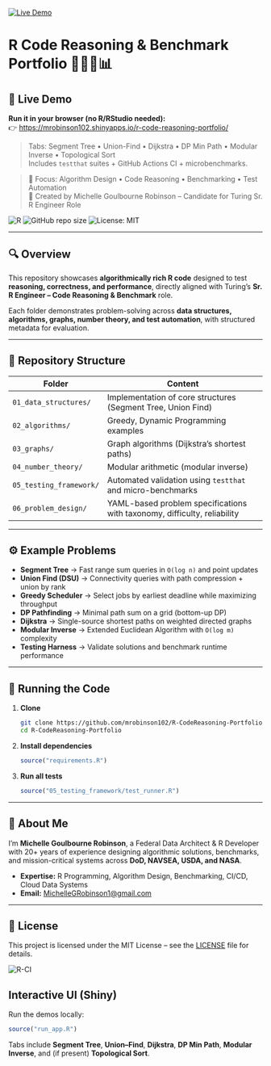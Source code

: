 [![Live Demo](https://img.shields.io/badge/Shiny-Live%20Demo-1f6feb?logo=r&logoColor=white)](https://mrobinson102.shinyapps.io/r-code-reasoning-portfolio/)

# R Code Reasoning & Benchmark Portfolio 👩🏽‍💻📊

## 🚀 Live Demo
**Run it in your browser (no R/RStudio needed):**  
👉 https://mrobinson102.shinyapps.io/r-code-reasoning-portfolio/

> Tabs: Segment Tree • Union-Find • Dijkstra • DP Min Path • Modular Inverse • Topological Sort  
> Includes `testthat` suites + GitHub Actions CI + microbenchmarks.

> 🚀 Focus: Algorithm Design • Code Reasoning • Benchmarking • Test Automation  
> 📍 Created by Michelle Goulbourne Robinson – Candidate for Turing Sr. R Engineer Role  

![R](https://img.shields.io/badge/R-Programming-blue?logo=r&logoColor=white)
![GitHub repo size](https://img.shields.io/github/repo-size/mrobinson102/R-CodeReasoning-Portfolio)
![License: MIT](https://img.shields.io/badge/License-MIT-green.svg)

---

## 🔍 Overview

This repository showcases **algorithmically rich R code** designed to test **reasoning, correctness, and performance**, directly aligned with Turing’s **Sr. R Engineer – Code Reasoning & Benchmark** role.

Each folder demonstrates problem-solving across **data structures, algorithms, graphs, number theory, and test automation**, with structured metadata for evaluation.

---

## 📂 Repository Structure

| Folder                     | Content                                                                 |
|----------------------------|-------------------------------------------------------------------------|
| `01_data_structures/`      | Implementation of core structures (Segment Tree, Union Find)            |
| `02_algorithms/`           | Greedy, Dynamic Programming examples                                    |
| `03_graphs/`               | Graph algorithms (Dijkstra’s shortest paths)                            |
| `04_number_theory/`        | Modular arithmetic (modular inverse)                                    |
| `05_testing_framework/`    | Automated validation using `testthat` and micro-benchmarks              |
| `06_problem_design/`       | YAML-based problem specifications with taxonomy, difficulty, reliability |

---

## ⚙️ Example Problems

- **Segment Tree** → Fast range sum queries in `O(log n)` and point updates  
- **Union Find (DSU)** → Connectivity queries with path compression + union by rank  
- **Greedy Scheduler** → Select jobs by earliest deadline while maximizing throughput  
- **DP Pathfinding** → Minimal path sum on a grid (bottom-up DP)  
- **Dijkstra** → Single-source shortest paths on weighted directed graphs  
- **Modular Inverse** → Extended Euclidean Algorithm with `O(log m)` complexity  
- **Testing Harness** → Validate solutions and benchmark runtime performance  

---

## 🧪 Running the Code

1. **Clone**  
   ```bash
   git clone https://github.com/mrobinson102/R-CodeReasoning-Portfolio.git
   cd R-CodeReasoning-Portfolio
   ```

2. **Install dependencies**  
   ```R
   source("requirements.R")
   ```

3. **Run all tests**  
   ```R
   source("05_testing_framework/test_runner.R")
   ```

---

## 🧠 About Me

I’m **Michelle Goulbourne Robinson**, a Federal Data Architect & R Developer with 20+ years of experience designing algorithmic solutions, benchmarks, and mission-critical systems across **DoD, NAVSEA, USDA, and NASA**.

- **Expertise:** R Programming, Algorithm Design, Benchmarking, CI/CD, Cloud Data Systems  
- **Email:** MichelleGRobinson1@gmail.com

---

## 📜 License

This project is licensed under the MIT License – see the [LICENSE](LICENSE) file for details.

![R-CI](https://github.com/mrobinson102/R-CodeReasoning-Portfolio/actions/workflows/r-ci.yml/badge.svg)

## Interactive UI (Shiny)
Run the demos locally:

```r
source("run_app.R")
```

Tabs include **Segment Tree**, **Union–Find**, **Dijkstra**, **DP Min Path**, **Modular Inverse**, and (if present) **Topological Sort**.
